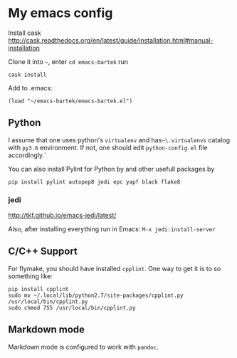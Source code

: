 My emacs config
===============

Install cask
http://cask.readthedocs.org/en/latest/guide/installation.html#manual-installation

Clone it into `~`, enter `cd emacs-bartek` run

    cask install

Add to .emacs:

    (load "~/emacs-bartek/emacs-bartek.el")


## Python 

I assume that one uses python's `virtualenv` and has`~\.virtualenvs` catalog
with `py3.6` environment. If not, one should edit `python-config.el`
file accordingly.`


You can also install Pylint for Python by and other usefull packages by

```
pip install pylint autopep8 jedi epc yapf black flake8
```

### jedi

http://tkf.github.io/emacs-jedi/latest/

Also, after installing everything run in Emacs: `M-x jedi:install-server`


## C/C++ Support

For flymake, you should have installed `cpplint`. 
One way to get it is to so something like:

```
pip install cpplint
sudo mv ~/.local/lib/python2.7/site-packages/cpplint.py /usr/local/bin/cpplint.py
sudo chmod 755 /usr/local/bin/cpplint.py
```


## Markdown mode

Markdown mode is configured to work with `pandoc`.
